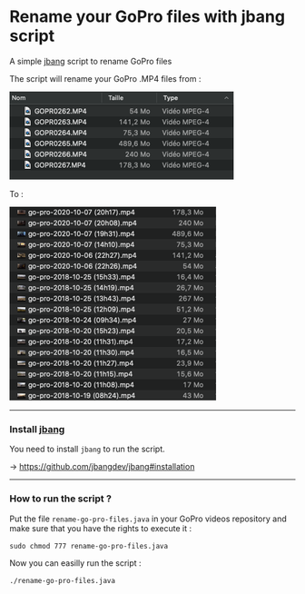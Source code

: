 # Rename your GoPro files with jbang script
A simple [jbang](https://github.com/jbangdev/jbang) script to rename GoPro files

The script will rename your GoPro .MP4 files from :

![alt text](images/screen1.png)

To :

![alt text](images/screen2.png)

---
### Install [jbang](https://github.com/jbangdev/jbang)
You need to install `jbang` to run the script.

→ https://github.com/jbangdev/jbang#installation
___
### How to run the script ?
Put the file `rename-go-pro-files.java` in your GoPro videos repository and make sure that you have the rights to execute it :
```
sudo chmod 777 rename-go-pro-files.java
```

Now you can easilly run the script :
```
./rename-go-pro-files.java
```
